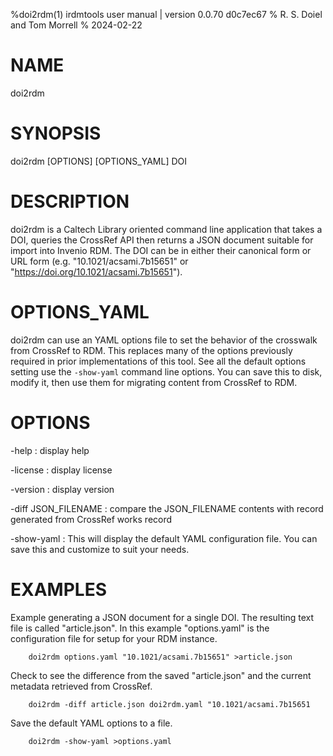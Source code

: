 %doi2rdm(1) irdmtools user manual | version 0.0.70 d0c7ec67
% R. S. Doiel and Tom Morrell
% 2024-02-22

# NAME

doi2rdm

# SYNOPSIS

doi2rdm [OPTIONS] [OPTIONS_YAML] DOI

# DESCRIPTION

doi2rdm is a Caltech Library oriented command line application
that takes a DOI, queries the CrossRef API then returns a JSON document
suitable for import into Invenio RDM. The DOI can be in either their
canonical form or URL form (e.g. "10.1021/acsami.7b15651" or
"https://doi.org/10.1021/acsami.7b15651").

# OPTIONS_YAML

doi2rdm can use an YAML options file to set the behavior of the
crosswalk from CrossRef to RDM. This replaces many of the options
previously required in prior implementations of this tool. See all the
default options setting use the `-show-yaml` command line
options. You can save this to disk, modify it, then use them for
migrating content from CrossRef to RDM.

# OPTIONS

-help
: display help

-license
: display license

-version
: display version

-diff JSON_FILENAME
: compare the JSON_FILENAME contents with record generated from CrossRef works record

-show-yaml
: This will display the default YAML configuration file. You can save this and customize to suit your needs.

# EXAMPLES

Example generating a JSON document for a single DOI. The resulting
text file is called "article.json". In this example "options.yaml"
is the configuration file for setup for your RDM instance.

~~~
	doi2rdm options.yaml "10.1021/acsami.7b15651" >article.json
~~~

Check to see the difference from the saved "article.json" and
the current metadata retrieved from CrossRef.

~~~
	doi2rdm -diff article.json doi2rdm.yaml "10.1021/acsami.7b15651
~~~

Save the default YAML options to a file. 

~~~
	doi2rdm -show-yaml >options.yaml
~~~

